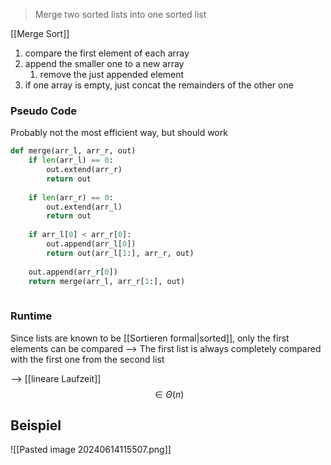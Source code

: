 > Merge two sorted lists into one sorted list

[[Merge Sort]]

1. compare the first element of each array
2. append the smaller one to a new array
	1. remove the just appended element
3. if one array is empty, just concat the remainders of the other one


### Pseudo Code
Probably not the most efficient way, but should work
```python
def merge(arr_l, arr_r, out)
	if len(arr_l) == 0:
		out.extend(arr_r)
		return out
		
	if len(arr_r) == 0:
		out.extend(arr_l)
		return out
	
	if arr_l[0] < arr_r[0]:
		out.append(arr_l[0])
		return out(arr_l[1:], arr_r, out)
		
	out.append(arr_r[0])
	return merge(arr_l, arr_r[1:], out)
	
```
### Runtime
Since lists are known to be [[Sortieren formal|sorted]], only the first elements can be compared
--> The first list is always completely compared with the first one from the second list

--> [[lineare Laufzeit]]$$\in \Theta(n)$$ 

## Beispiel 
![[Pasted image 20240614115507.png]]